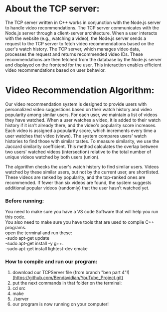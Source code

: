 # About the TCP server:
The TCP server written in C++ works in conjunction with the Node.js server to handle video recommendations. The TCP server communicates with the Node.js server through a client-server architecture. When a user interacts with the website (e.g., watching a video), the Node.js server sends a request to the TCP server to fetch video recommendations based on the user's watch history. The TCP server, which manages video data, processes the request and returns recommended video IDs. These recommendations are then fetched from the database by the Node.js server and displayed on the 
frontend for the user. This interaction enables efficient video recommendations based on user behavior.


# Video Recommendation Algorithm:
Our video recommendation system is designed to provide users with personalized video suggestions based on their watch history and video popularity among similar users.
For each user, we maintain a list of videos they have watched. When a user watches a video, it is added to their watch history if it isn't already there, and the video's popularity score increases.
Each video is assigned a popularity score, which increments every time a user watches that video (views).
The system compares users' watch histories to find those with similar tastes. To measure similarity, we use the Jaccard similarity coefficient. This method calculates the overlap between two users' watched videos (intersection) relative to the total number of unique videos watched by both users (union).

The algorithm checks the user's watch history to find similar users.
Videos watched by these similar users, but not by the current user, are shortlisted.
These videos are ranked by popularity, and the top-ranked ones are recommended.
If fewer than six videos are found, the system suggests additional popular videos (randomly) that the user hasn’t watched yet.


### Before running:
You need to make sure you have a VS code Software that will help you run this code.<br>
You also need to make sure you have tools that are used to compile C++ programs.<br>
open the terminal and run these:<br>
-sudo apt-get update<br>
-sudo apt-get install -y g++.<br>
-sudo apt-get install lightest-dev cmake<br>

### How to compile and run our program:

1. download our TCPServer file (from branch "ben part 4"!) 
[(https://github.com/Bendavidian/YouTube_Project.git)](https://github.com/Bendavidian/YouTube_Project/tree/Ben-part-4)
2. put the next commands in that folder on the terminal:
3. cd src
4. make
5. ./server
6. our program is now running on your computer!












